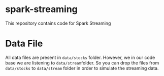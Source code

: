 # spark-streaming
This repository contains code for Spark Streaming

# Data File
All data files are present in `data/stocks` folder. However, we in our code base we are listening to `data/stream`folder. 
So you can drop the files from `data/stocks` to `data/stream` folder in order to simulate the streaming data.
